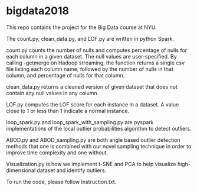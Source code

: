 # bigdata2018

This repo contains the project for the Big Data course at NYU. 

The count.py, clean_data.py, and LOF.py are written in python Spark. 

count.py counts the number of nulls and computes percentage of nulls for each column in a given dataset. The null values are user-specified. By calling -getmerge on Hadoop streaming, the function returns a single csv file listing each column name, followed by the number of nulls in that column, and percentage of nulls for that column. 

clean_data.py returns a cleaned version of given dataset that does not contain any null values in any column.

LOF.py computes the LOF score for each instance in a dataset. A value close to 1 or less than 1 indicate a normal instance. 

loop_spark.py and loop_spark_with_sampling.py are pyspark implementations of the local outlier probabilities algorithm to detect outliers.

ABOD.py and ABOD_sampling.py are both angle based outlier detection methods that one is combined with our novel sampling technique in order to improve time complexity and one without. 

Visualization.py is how we implement t-SNE and PCA to help visualize high-dimensional dataset and identify outliers. 

To run the code, please follow Instruction.txt.
